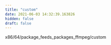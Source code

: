 ```yaml
---
title: "custom"
date: 2021-06-03 14:32:39.163826
hidden: false
draft: false
---
```


x86/64/package_feeds_packages_ffmpeg/custom

